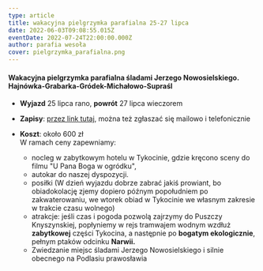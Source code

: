 ```yaml
---
type: article
title: wakacyjna pielgrzymka parafialna 25-27 lipca
date: 2022-06-03T09:08:55.015Z
eventDate: 2022-07-24T22:00:00.000Z
author: parafia wesoła
cover: pielgrzymka_parafialna.png
---
```

<!--StartFragment-->

#### **Wakacyjna pielgrzymka parafialna śladami Jerzego Nowosielskiego. Hajnówka-Grabarka-Gródek-Michałowo-Supraśl**

* **Wyjazd** 25 lipca rano, **powrót** 27 lipca wieczorem
* **Zapisy**: [przez link tutaj](https://forms.gle/F3yUqAN1R8FGsRUQ7), można też zgłaszać się mailowo i telefonicznie
* **Koszt**: około 600 zł\
  W ramach ceny zapewniamy:

  * nocleg w zabytkowym hotelu w Tykocinie, gdzie kręcono sceny do filmu "U Pana Boga w ogródku",
  * autokar do naszej dyspozycji.
  * posiłki (W dzień wyjazdu dobrze zabrać jakiś prowiant, bo obiadokolację zjemy dopiero późnym popołudniem po zakwaterowaniu, we wtorek obiad w Tykocinie we własnym zakresie w trakcie czasu wolnego)
  * atrakcje: jeśli czas i pogoda pozwolą zajrzymy do Puszczy Knyszynskiej, popłyniemy w rejs tramwajem wodnym wzdłuż **zabytkowej** części Tykocina, a następnie po **bogatym ekologicznie**, pełnym ptaków odcinku **Narwii.**
  * Zwiedzanie miejsc śladami Jerzego Nowosielskiego i silnie obecnego na Podlasiu prawosławia

<!--EndFragment-->
